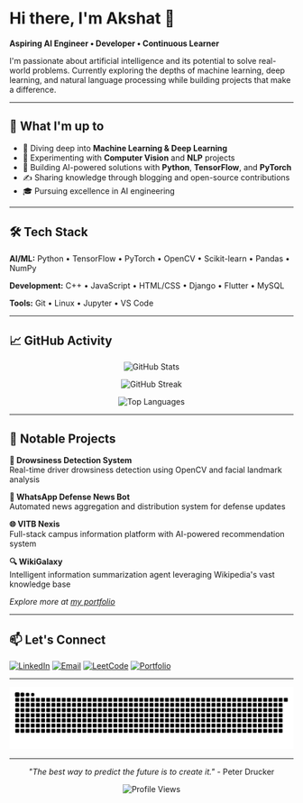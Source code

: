 # Hi there, I'm Akshat 👋

**Aspiring AI Engineer • Developer • Continuous Learner**

I'm passionate about artificial intelligence and its potential to solve real-world problems. Currently exploring the depths of machine learning, deep learning, and natural language processing while building projects that make a difference.

---

## 🎯 What I'm up to

- 🤖 Diving deep into **Machine Learning & Deep Learning**
- 🔬 Experimenting with **Computer Vision** and **NLP** projects
- 🌱 Building AI-powered solutions with **Python**, **TensorFlow**, and **PyTorch**
- ✍️ Sharing knowledge through blogging and open-source contributions
- 🎓 Pursuing excellence in AI engineering

---

## 🛠 Tech Stack

**AI/ML:** Python • TensorFlow • PyTorch • OpenCV • Scikit-learn • Pandas • NumPy

**Development:** C++ • JavaScript • HTML/CSS • Django • Flutter • MySQL

**Tools:** Git • Linux • Jupyter • VS Code

---

## 📈 GitHub Activity

<div align="center">

![GitHub Stats](https://github-readme-stats.vercel.app/api?username=akkiyolo&show_icons=true&theme=github_dark&hide_border=true&bg_color=0d1117)

![GitHub Streak](https://github-readme-streak-stats.herokuapp.com/?user=akkiyolo&theme=github-dark-blue&hide_border=true&background=0d1117)

![Top Languages](https://github-readme-stats.vercel.app/api/top-langs/?username=akkiyolo&layout=compact&theme=github_dark&hide_border=true&bg_color=0d1117)

</div>

---

## 🚀 Notable Projects

**🤖 Drowsiness Detection System**  
Real-time driver drowsiness detection using OpenCV and facial landmark analysis

**📱 WhatsApp Defense News Bot**  
Automated news aggregation and distribution system for defense updates

**🌐 VITB Nexis**  
Full-stack campus information platform with AI-powered recommendation system

**🔍 WikiGalaxy**  
Intelligent information summarization agent leveraging Wikipedia's vast knowledge base

*Explore more at [my portfolio](https://akkionweb.netlify.app/)*

---

## 📫 Let's Connect

[![LinkedIn](https://img.shields.io/badge/LinkedIn-0077B5?style=for-the-badge&logo=linkedin&logoColor=white)](https://www.linkedin.com/in/akshat-shukla-63516225a/)
[![Email](https://img.shields.io/badge/Email-D14836?style=for-the-badge&logo=gmail&logoColor=white)](mailto:akshatshukla069@gmail.com)
[![LeetCode](https://img.shields.io/badge/LeetCode-000000?style=for-the-badge&logo=LeetCode&logoColor=#d16c06)](https://www.leetcode.com/akki_yolo)
[![Portfolio](https://img.shields.io/badge/Portfolio-FF5722?style=for-the-badge&logo=todoist&logoColor=white)](https://akkiyolo.vercel.app/)

---

<picture>
  <source media="(prefers-color-scheme: dark)" srcset="https://raw.githubusercontent.com/akkiyolo/akkiyolo/output/github-snake-dark.svg" />
  <source media="(prefers-color-scheme: light)" srcset="https://raw.githubusercontent.com/akkiyolo/akkiyolo/output/github-snake.svg" />
  <img alt="github-snake" src="https://raw.githubusercontent.com/akkiyolo/akkiyolo/output/github-snake-dark.svg" />
</picture>

---

<div align="center">

*"The best way to predict the future is to create it."* - Peter Drucker

![Profile Views](https://komarev.com/ghpvc/?username=akkiyolo&color=blue&style=flat-square)

</div>
